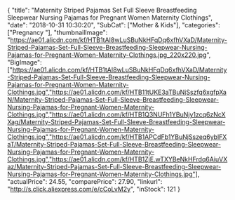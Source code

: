 {
	"title": "Maternity Striped Pajamas Set Full Sleeve Breastfeeding Sleepwear Nursing Pajamas for Pregnant Women Maternity Clothings",
	"date": "2018-10-31 10:30:20",
	"SubCat": ["Mother & Kids"],
	"categories": ["Pregnancy "],
	"thumbnailImage": "https://ae01.alicdn.com/kf/HTB1tAI8wLuSBuNkHFqDq6xfhVXaD/Maternity-Striped-Pajamas-Set-Full-Sleeve-Breastfeeding-Sleepwear-Nursing-Pajamas-for-Pregnant-Women-Maternity-Clothings.jpg_220x220.jpg",
	"BigImage": ["https://ae01.alicdn.com/kf/HTB1tAI8wLuSBuNkHFqDq6xfhVXaD/Maternity-Striped-Pajamas-Set-Full-Sleeve-Breastfeeding-Sleepwear-Nursing-Pajamas-for-Pregnant-Women-Maternity-Clothings.jpg","https://ae01.alicdn.com/kf/HTB11tUKE3aTBuNjSszfq6xgfpXaN/Maternity-Striped-Pajamas-Set-Full-Sleeve-Breastfeeding-Sleepwear-Nursing-Pajamas-for-Pregnant-Women-Maternity-Clothings.jpg","https://ae01.alicdn.com/kf/HTB1Q3NUFh1YBuNjy1zcq6zNcXXag/Maternity-Striped-Pajamas-Set-Full-Sleeve-Breastfeeding-Sleepwear-Nursing-Pajamas-for-Pregnant-Women-Maternity-Clothings.jpg","https://ae01.alicdn.com/kf/HTB1APCdFb1YBuNjSszeq6yblFXaT/Maternity-Striped-Pajamas-Set-Full-Sleeve-Breastfeeding-Sleepwear-Nursing-Pajamas-for-Pregnant-Women-Maternity-Clothings.jpg","https://ae01.alicdn.com/kf/HTB1ZjE.wTXYBeNkHFrdq6AiuVXaz/Maternity-Striped-Pajamas-Set-Full-Sleeve-Breastfeeding-Sleepwear-Nursing-Pajamas-for-Pregnant-Women-Maternity-Clothings.jpg"],
	"actualPrice": 24.55,
	"comparePrice": 27.90,
	"linkurl": "http://s.click.aliexpress.com/e/cCoLvM2y",
	"inStock": 121
}
